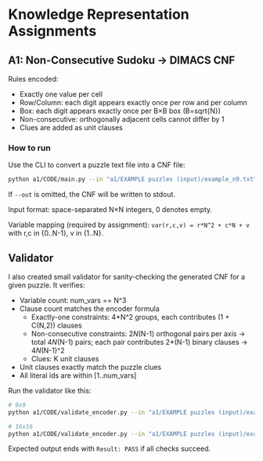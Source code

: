 # Knowledge Representation Assignments

## A1: Non-Consecutive Sudoku -> DIMACS CNF

Rules encoded:
- Exactly one value per cell
- Row/Column: each digit appears exactly once per row and per column
- Box: each digit appears exactly once per B×B box (B=sqrt{N})
- Non-consecutive: orthogonally adjacent cells cannot differ by 1
- Clues are added as unit clauses

### How to run

Use the CLI to convert a puzzle text file into a CNF file:

``` bash
python a1/CODE/main.py --in "a1/EXAMPLE puzzles (input)/example_n9.txt" --out a1/CODE/example_n9.cnf
```

If `--out` is omitted, the CNF will be written to stdout.

Input format: space-separated N×N integers, 0 denotes empty.

Variable mapping (required by assignment): `var(r,c,v) = r*N^2 + c*N + v` with r,c in {0..N-1}, v in {1..N}.

## Validator

I also created small validator for sanity-checking the generated CNF for a given puzzle. It verifies:
- Variable count: num_vars == N^3
- Clause count matches the encoder formula
	- Exactly-one constraints: 4*N^2 groups, each contributes (1 + C(N,2)) clauses
	- Non-consecutive constraints: 2*N*(N-1) orthogonal pairs per axis → total 4*N*(N-1) pairs; each pair contributes 2*(N-1) binary clauses → 4*N*(N-1)^2
	- Clues: K unit clauses
- Unit clauses exactly match the puzzle clues
- All literal ids are within [1..num_vars]

Run the validator like this:

```bash
# 9x9
python a1/CODE/validate_encoder.py --in "a1/EXAMPLE puzzles (input)/example_n9.txt"

# 16x16
python a1/CODE/validate_encoder.py --in "a1/EXAMPLE puzzles (input)/example_n16.txt"
```

Expected output ends with `Result: PASS` if all checks succeed.